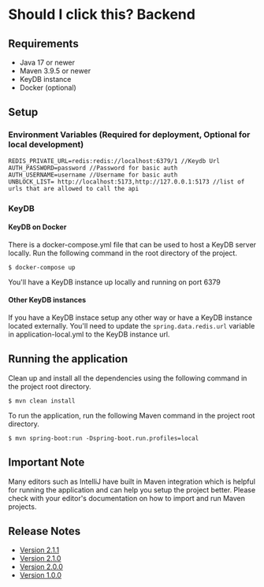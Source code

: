 # Should I click this? Backend

## Requirements

* Java 17 or newer
* Maven 3.9.5 or newer
* KeyDB instance
* Docker (optional)

## Setup

### Environment Variables (Required for deployment, Optional for local development)

```
REDIS_PRIVATE_URL=redis:redis://localhost:6379/1 //Keydb Url
AUTH_PASSWORD=password //Password for basic auth
AUTH_USERNAME=username //Username for basic auth  
UNBLOCK_LIST= http://localhost:5173,http://127.0.0.1:5173 //list of urls that are allowed to call the api
```

### KeyDB

#### KeyDB on Docker

There is a docker-compose.yml file that can be used to host a KeyDB server locally. Run the following command in the root directory of the project.

```
$ docker-compose up
```

You'll have a KeyDB instance up locally and running on port 6379

#### Other KeyDB instances

If you have a KeyDB instace setup any other way or have a KeyDB instance located externally. You'll need to update the `spring.data.redis.url` variable in application-local.yml to the KeyDB instance url.

## Running the application

Clean up and install all the dependencies using the following command in the project root directory.

```
$ mvn clean install
```

To run the application, run the following Maven command in the project root directory.

```
$ mvn spring-boot:run -Dspring-boot.run.profiles=local
```

## Important Note

Many editors such as IntelliJ have built in Maven integration which is helpful for running the application and can help you setup the project better. Please check with your editor's documentation on how to import and run Maven projects.

## Release Notes

* [Version 2.1.1](Release%20Notes/Version-2.1.1.md)
* [Version 2.1.0](Release%20Notes/Version-2.1.0.md)
* [Version 2.0.0](Release%20Notes/Version-2.0.0.md)
* [Version 1.0.0](Release%20Notes/Version-1.0.0.md)
